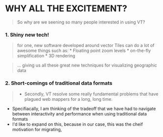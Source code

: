 # WHY ALL THE EXCITEMENT?
> So why are we seening so many people interested in using VT?

### 1. Shiny new tech!
  > for one, new software developed around vector Tiles can do a lot of awesome things such as:
    * Floating point zoom levels
    * on-the-fly simplification
    * 3D rendering

  > ... giving us all these great new techniques for visualizing geographic data

### 2. Short-comings of traditional data formats
  > - Secondly, VT resolve some really fundamental problems that have plagued web mappers for a long, long time.
  * Specifiacally, I am thinking of the tradeoff that we have had to navigate between interactivity and performance when using traditional data formats
  * I'd like to expand on this, because in our case, this was the cheif motivation for migrating, 
